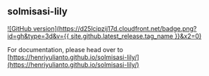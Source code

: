 ## solmisasi-lily

[![GitHub version](https://d25lcipzij17d.cloudfront.net/badge.png?id=gh&type=3d&v={{ site.github.latest_release.tag_name }}&x2=0)](https://badge.fury.io/gh/henriyulianto%2Fsolmisasi-lily)

For documentation, please head over to [https://henriyulianto.github.io/solmisasi-lily/](https://henriyulianto.github.io/solmisasi-lily/)
